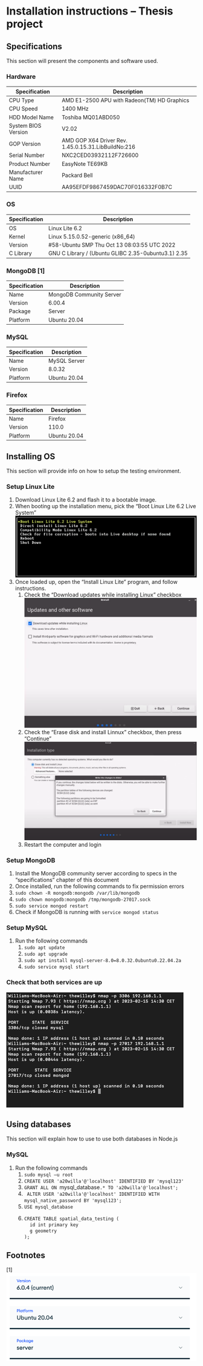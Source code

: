 # Installation instructions – Thesis project 

## Specifications
This section will present the components and software used.

### Hardware
|  Specification      |    Description                            |
|---------------------|-------------------------------------------|
| CPU Type            |   AMD E1-2500 APU with Radeon(TM) HD Graphics  |
| CPU Speed           |   1400 MHz                                |
| HDD Model Name      |   Toshiba MQ01ABD050                      |
| System BIOS Version |   V2.02                                   |
| GOP Version         |   AMD GOP X64 Driver Rev. 1.45.0.15.31.LibBuiIdNo:216 |
| Serial Number       |   NXC2CED03932112F726600                  |
| Product Number      |   EasyNote TE69KB                          |
| Manufacturer Name   |   Packard Bell                            |
| UUID                |   AA95EFDF9867459DAC70F016332F0B7C         |

### OS
| Specification | Description                                               |
|--------------|-----------------------------------------------------------|
| OS           | Linux Lite 6.2                                            |
| Kernel       | Linux 5.15.0.52-generic (x86_64)                          |
| Version      | #58-Ubuntu SMP Thu Oct 13 08:03:55 UTC 2022               |
| C Library    | GNU C Library / (Ubuntu GLIBC 2.35-0ubuntu3.1) 2.35       |

### MongoDB [1]
| Specification | Description                     |
|--------------|---------------------------------|
| Name         | MongoDB Community Server        |
| Version      | 6.00.4                          |
| Package      | Server                          |
| Platform     | Ubuntu 20.04                    |

### MySQL
| Specification | Description       |
|--------------|-------------------|
| Name         | MySQL Server      |
| Version      | 8.0.32           |
| Platform     | Ubuntu 20.04     |

### Firefox
| Specification | Description       |
|--------------|-------------------|
| Name         | Firefox           |
| Version      | 110.0             |
| Platform     | Ubuntu 20.04      |

## Installing OS
This section will provide info on how to setup the testing environment.

### Setup Linux Lite
1. Download Linux Lite 6.2 and flash it to a bootable image. 
2. When booting up the installation menu, pick the “Boot Linux Lite 6.2 Live System” ![Boot menu when installing linux lite](images/image1.png)
3. Once loaded up, open the “Install Linux Lite” program, and follow instructions.
   1. Check the “Download updates while installing Linux” checkbox
   ![Installation dialog with two checkboxes, the one on top is checked](images/image2.png)
   2. Check the “Erase disk and install Linnux” checkbox, then press “Continue”
   ![Installation dialog with two radio buttons, the one on top is checked](images/image3.png)
   3. Restart the computer and login

### Setup MongoDB
 1.	Install the MongoDB community server according to specs in the “specifications” chapter of this document
2.	Once installed, run the following commands to fix permission errors
   1. `sudo chown -R mongodb:mongodb /var/lib/mongodb`
   2. `sudo chown mongodb:mongodb /tmp/mongodb-27017.sock`
   3. `sudo service mongod restart`
3.	Check if MongoDB is running with `service mongod status`

### Setup MySQL
1.	Run the following commands
    1.	`sudo apt update `
    2. `sudo apt upgrade`
    2. `sudo apt install mysql-server-8.0=8.0.32.0ubuntu0.22.04.2a`
    3. `sudo service mysql start`

### Check that both services are up
![Command prompt showing nmap being used to verify if both services are running](images/image4.png)

## Using databases
This section will explain how to use to use both databases in Node.js

### MySQL
1. Run the following commands
   1. `sudo mysql –u root `
   2. `CREATE USER 'a20willa'@'localhost' IDENTIFIED BY 'mysql123'`
   3. `GRANT ALL ON `mysql_database`.* TO 'a20willa'@'localhost';`
   4. <code> ALTER USER 'a20willa'@'localhost' IDENTIFIED WITH mysql_native_password BY 'mysql123';</code>
   5. `USE mysql_database`
   6. ```
      CREATE TABLE spatial_data_testing (
        id int primary key
        g geometry 
      );
      ```

## Footnotes
[1] 
![](images/image6.png)

